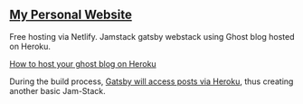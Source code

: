## [My Personal Website](https://www.chazkondo.com)

Free hosting via Netlify. Jamstack gatsby webstack using Ghost blog hosted on Heroku.

[How to host your ghost blog on Heroku](https://github.com/SNathJr/ghost-on-heroku)

During the build process, [Gatsby will access posts via Heroku](https://gatsby.ghost.org/about/), thus creating another basic Jam-Stack.
